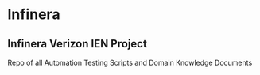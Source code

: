 # Infinera
## Infinera Verizon IEN Project
Repo of all Automation Testing Scripts and Domain Knowledge Documents 
